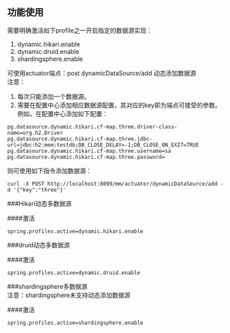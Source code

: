 ## 功能使用

需要明确激活如下profile之一开启指定的数据源实现：
1. dynamic.hikari.enable
2. dynamic.druid.enable
3. shardingsphere.enable

可使用actuator端点：post dynamicDataSource/add 动态添加数据源  
注意：  
1. 每次只能添加一个数据源。  
2. 需要在配置中心添加相应数据源配置，其对应的key即为端点可接受的参数。
例如，在配置中心添加如下配置：
```text
pg.datasource.dynamic.hikari.cf-map.three.driver-class-name=org.h2.Driver
pg.datasource.dynamic.hikari.cf-map.three.jdbc-url=jdbc:h2:mem:testdb;DB_CLOSE_DELAY=-1;DB_CLOSE_ON_EXIT=TRUE
pg.datasource.dynamic.hikari.cf-map.three.username=sa
pg.datasource.dynamic.hikari.cf-map.three.password=
```
则可使用如下指令添加数据源：
```text
curl -X POST http://localhost:8099/mm/actuator/dynamicDataSource/add -d '{"key":"three"}'
```


###Hikari动态多数据源  

####激活  
```text
spring.profiles.active=dynamic.hikari.enable
```

###druid动态多数据源

####激活
```text
spring.profiles.active=dynamic.druid.enable
```

###shardingsphere多数据源  
注意：shardingsphere未支持动态添加数据源

####激活
```text
spring.profiles.active=shardingsphere.enable
```